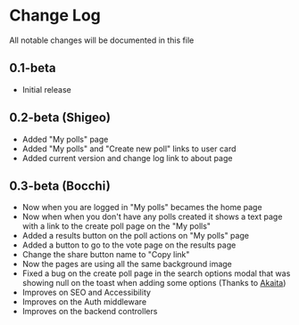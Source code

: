 # Change Log

All notable changes will be documented in this file

## 0.1-beta

- Initial release

## 0.2-beta (Shigeo)

- Added "My polls" page
- Added "My polls" and "Create new poll" links to user card
- Added current version and change log link to about page

## 0.3-beta (Bocchi)

- Now when you are logged in "My polls" becames the home page
- Now when when you don't have any polls created it shows a text page with a link to the create poll page on the "My polls"
- Added a results button on the poll actions on "My polls" page
- Added a button to go to the vote page on the results page
- Change the share button name to "Copy link"
- Now the pages are using all the same background image
- Fixed a bug on the create poll page in the search options modal that was showing null on the toast when adding some options (Thanks to [Akaita](https://github.com/yakaita))
- Improves on SEO and Accessibility
- Improves on the Auth middleware
- Improves on the backend controllers

